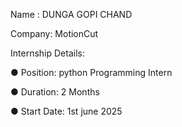 Name : DUNGA GOPI CHAND 

Company: MotionCut

Internship Details:

● Position: python Programming Intern

● Duration: 2 Months

● Start Date: 1st june 2025
